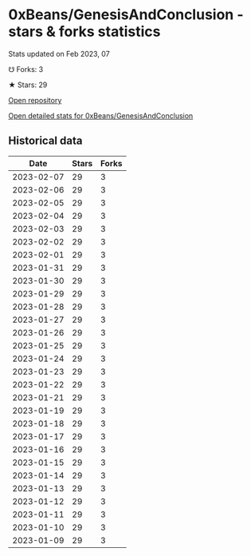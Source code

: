 # 0xBeans/GenesisAndConclusion - stars & forks statistics

Stats updated on Feb 2023, 07

☋ Forks: 3

★ Stars: 29

[Open repository](https://github.com/0xBeans/GenesisAndConclusion)

[Open detailed stats for 0xBeans/GenesisAndConclusion](https://reviewgithub.com/rep/0xBeans/GenesisAndConclusion)

## Historical data
| Date | Stars | Forks |
|------|-------|-------|
| 2023-02-07 | 29 | 3 | 
| 2023-02-06 | 29 | 3 | 
| 2023-02-05 | 29 | 3 | 
| 2023-02-04 | 29 | 3 | 
| 2023-02-03 | 29 | 3 | 
| 2023-02-02 | 29 | 3 | 
| 2023-02-01 | 29 | 3 | 
| 2023-01-31 | 29 | 3 | 
| 2023-01-30 | 29 | 3 | 
| 2023-01-29 | 29 | 3 | 
| 2023-01-28 | 29 | 3 | 
| 2023-01-27 | 29 | 3 | 
| 2023-01-26 | 29 | 3 | 
| 2023-01-25 | 29 | 3 | 
| 2023-01-24 | 29 | 3 | 
| 2023-01-23 | 29 | 3 | 
| 2023-01-22 | 29 | 3 | 
| 2023-01-21 | 29 | 3 | 
| 2023-01-19 | 29 | 3 | 
| 2023-01-18 | 29 | 3 | 
| 2023-01-17 | 29 | 3 | 
| 2023-01-16 | 29 | 3 | 
| 2023-01-15 | 29 | 3 | 
| 2023-01-14 | 29 | 3 | 
| 2023-01-13 | 29 | 3 | 
| 2023-01-12 | 29 | 3 | 
| 2023-01-11 | 29 | 3 | 
| 2023-01-10 | 29 | 3 | 
| 2023-01-09 | 29 | 3 | 

